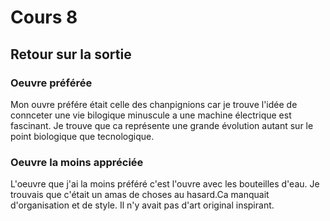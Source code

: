 # Cours 8
## Retour sur la sortie

### Oeuvre préférée
Mon ouvre préfére était celle des chanpignions car je trouve l'idée de connceter une vie bilogique minuscule a une machine électrique est fascinant. Je trouve que ca représente une grande évolution autant sur le point biologique que tecnologique.


### Oeuvre la moins appréciée
L'oeuvre que j'ai la moins préféré c'est l'ouvre avec les bouteilles d'eau. Je trouvais que c'était un amas de choses au hasard.Ca manquait d'organisation et de style. Il n'y avait pas d'art original inspirant.
